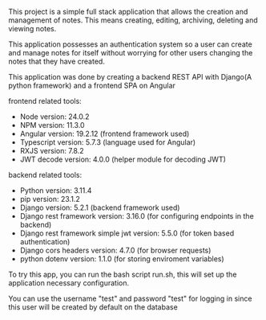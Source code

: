 This project is a simple full stack application that allows the creation and management of notes. This means creating, editing, archiving, deleting and viewing notes.

This application possesses an authentication system so a user can create and manage notes for itself without worrying for other users changing the notes that they have created.

This application was done by creating a backend REST API with Django(A python framework) and a frontend SPA on Angular

frontend related tools:
   - Node version: 24.0.2
   - NPM version: 11.3.0
   - Angular version: 19.2.12 (frontend framework used)
   - Typescript version: 5.7.3 (language used for Angular)
   - RXJS version: 7.8.2
   - JWT decode version: 4.0.0 (helper module for decoding JWT)

backend related tools:
   - Python version: 3.11.4
   - pip version: 23.1.2
   - Django version: 5.2.1 (backend framework used)
   - Django rest framework version: 3.16.0 (for configuring endpoints in the backend)
   - Django rest framework simple jwt version: 5.5.0 (for token based authentication)
   - Django cors headers version: 4.7.0 (for browser requests)
   - python dotenv version: 1.1.0 (for storing enviroment variables)

To try this app, you can run the bash script run.sh, this will set up the application necessary configuration.

You can use the username "test" and password "test" for logging in since this user will be created by default on the database
